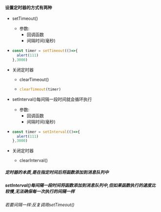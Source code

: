 #### 设置定时器的方式有两种

- setTimeout()

  - 参数:
    - 回调函数
    - 间隔时间(毫秒)

- ```js
  const timer = setTimeout(()=>{
  	alert(111)
  },3000)
  ```

- 关闭定时器

  - clearTimeout()

  - ```js
    clearTimeout(timer)
    ```

- setInterval()每间隔一段时间就会循环执行

  - 参数:
    - 回调函数
    - 间隔时间(毫秒)

- ```js
  const timer = setInterval(()=>{
  	alert(111)
  },3000)
  ```

- 关闭定时器

  - clearInterval()

##### 定时器的本质,是在指定时间后将函数添加到消息队列中

##### setInterval()每间隔一段时间将函数添加到消息队列中,但如果函数执行的速度比较慢,无法确保每一次执行的间隔一样

###### 若要间隔一样:反复调用setTimeout()

​    
​    

